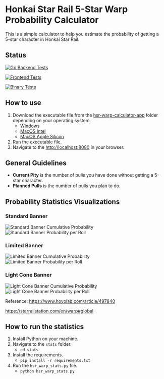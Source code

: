 # Honkai Star Rail 5-Star Warp Probability Calculator

This is a simple calculator to help you estimate the probability of getting a 5-star character in Honkai Star Rail.

## Status

[![Go Backend Tests](https://github.com/sakan811/honkai-star-rail-warp-calculator/actions/workflows/go-test.yml/badge.svg)](https://github.com/sakan811/honkai-star-rail-warp-calculator/actions/workflows/go-test.yml)

[![Frontend Tests](https://github.com/sakan811/honkai-star-rail-warp-calculator/actions/workflows/frontend-test.yml/badge.svg)](https://github.com/sakan811/honkai-star-rail-warp-calculator/actions/workflows/frontend-test.yml)

[![Binary Tests](https://github.com/sakan811/honkai-star-rail-warp-calculator/actions/workflows/binary-test.yml/badge.svg)](https://github.com/sakan811/honkai-star-rail-warp-calculator/actions/workflows/binary-test.yml)

## How to use

1. Download the executable file from the [hsr-warp-calculator-app](./hsr-warp-calculator-app/) folder depending on your operating system.
    - [Windows](./hsr-warp-calculator-app/windows/hsrbannercalc.exe)
    - [MacOS Intel](./hsr-warp-calculator-app/macos-intel/HSRBannerCalc.app/Contents/MacOS/hsrbannercalc)
    - [MacOS Apple Silicon](./hsr-warp-calculator-app/macos-silicon/HSRBannerCalc.app/Contents/MacOS/hsrbannercalc)
2. Run the executable file.
3. Navigate to the <http://localhost:8080> in your browser.

## General Guidelines

- **Current Pity** is the number of pulls you have done without getting a 5-star character.
- **Planned Pulls** is the number of pulls you plan to do.

## Probability Statistics Visualizations

### Standard Banner

![Standard Banner Cumulative Probability](stats/graph/hsr_standard_banner_stats_cumulative.jpg)
![Standard Banner Probability per Roll](stats/graph/hsr_standard_banner_stats_distribution.jpg)

### Limited Banner

![Limited Banner Cumulative Probability](stats/graph/hsr_limited_banner_stats_cumulative.jpg)
![Limited Banner Probability per Roll](stats/graph/hsr_limited_banner_stats_distribution.jpg)

### Light Cone Banner

![Light Cone Banner Cumulative Probability](stats/graph/hsr_light_cone_banner_stats_cumulative.jpg)
![Light Cone Banner Probability per Roll](stats/graph/hsr_light_cone_banner_stats_distribution.jpg)

Reference:
<https://www.hoyolab.com/article/497840>

<https://starrailstation.com/en/warp#global>

## How to run the statistics

1. Install Python on your machine.
2. Navigate to the `stats` folder.
   - `cd stats`
3. Install the requirements.
   - `pip install -r requirements.txt`
4. Run the `hsr_warp_stats.py` file.
   - `python hsr_warp_stats.py`
